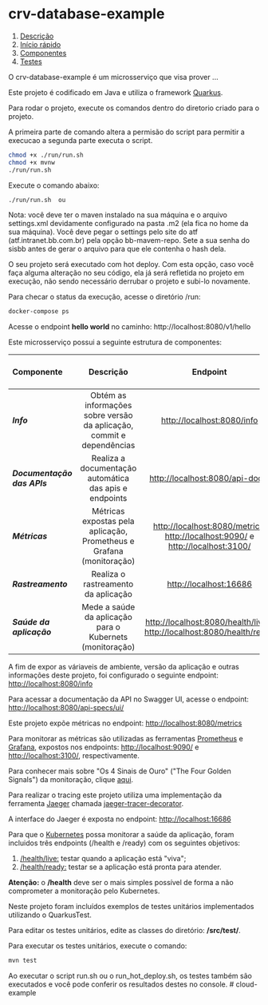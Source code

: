 # crv-database-example

1. [Descrição](#1-descrição)
2. [Início rápido](#2-início-rápido)
3. [Componentes](#3-componentes)
4. [Testes](#4-testes)


O crv-database-example é um microsserviço que visa prover ...

Este projeto é codificado em Java e utiliza o framework [Quarkus](<https://quarkus.io/>).



Para rodar o projeto, execute os comandos dentro do diretorio criado para o projeto.

A primeira parte de comando altera a permisão do script para permitir a execucao a segunda parte executa o script. 

``` bash
chmod +x ./run/run.sh 
chmod +x mvnw 
./run/run.sh
```

Execute o comando abaixo: 

```bash 
./run/run.sh  ou             
```

Nota: você deve ter o maven instalado na sua máquina e o arquivo settings.xml devidamente configurado na pasta .m2 (ela fica no home da sua máquina). Você deve pegar o settings pelo site do atf (atf.intranet.bb.com.br) pela opção bb-mavem-repo. Sete a sua senha do sisbb antes de gerar o arquivo para que ele contenha o hash dela. 

O seu projeto será executado com hot deploy. Com esta opção, caso você faça alguma alteração no seu código, ela já será refletida no projeto em execução, não sendo necessário derrubar o projeto e subi-lo novamente. 


Para checar o status da execução, acesse o diretório /run:

``` bash
docker-compose ps
```

Acesse o endpoint **hello world** no caminho: http://localhost:8080/v1/hello



Este microsserviço possui a seguinte estrutura de componentes:

| Componente                 | Descrição             | Endpoint                | Saiba mais em |
| :---                   | :----:                | :----:                   | ---:         |
| **_Info_**                   | Obtém as informações sobre versão da aplicação, commit e dependências            | <http://localhost:8080/info>             | [info](#31-info) |
| **_Documentação das APIs_**  | Realiza a documentação automática das apis e endpoints        | <http://localhost:8080/api-docs/> | [api-docs](#32-documentação-da-api)     |
| **_Métricas_**               | Métricas expostas pela aplicação, Prometheus e Grafana (monitoração)                 | <http://localhost:8080/metrics>, <http://localhost:9090/> e <http://localhost:3100/> | [metrics](#33-métricas)       |
| **_Rastreamento_**           | Realiza o rastreamento da aplicação           | <http://localhost:16686> | [tracing](#34-tracing)   |
| **_Saúde da aplicação_**     | Mede a saúde da aplicação para o Kubernets (monitoração)           | <http://localhost:8080/health/live> e <http://localhost:8080/health/ready> | [health](#35-health)       |



A fim de expor as váriaveis de ambiente, versão da aplicação e outras informações deste projeto, foi configurado o seguinte endpoint: <http://localhost:8080/info>



Para acessar a documentação da API no Swagger UI, acesse o endpoint: <http://localhost:8080/api-specs/ui/>



Este projeto expõe métricas no endpoint: <http://localhost:8080/metrics>

Para monitorar as métricas são utilizadas as ferramentas [Prometheus](<https://prometheus.io/docs/introduction/overview/>) e [Grafana](<http://docs.grafana.org/>), expostos nos endpoints: <http://localhost:9090/> e <http://localhost:3100/>, respectivamente.

Para conhecer mais sobre "Os 4 Sinais de Ouro" ("The Four Golden Signals") da monitoração, clique [aqui](https://landing.google.com/sre/sre-book/chapters/monitoring-distributed-systems/).



Para realizar o tracing este projeto utiliza uma implementação da ferramenta [Jaeger](<https://www.jaegertracing.io/>) chamada [jaeger-tracer-decorator](https://github.com/CarlosPanarello/jaeger-tracer-decorator).

A interface do Jaeger é exposta no endpoint: <http://localhost:16686>



Para que o [Kubernetes](<https://kubernetes.io/pt/>) possa monitorar a saúde da aplicação, foram incluidos três endpoints (/health e /ready) com os seguintes objetivos:

1. [/health/live:](<http://localhost:8080/health/live>) testar quando a aplicação está "viva";
2. [/health/ready:](<http://localhost:8080/health/ready>) testar se a aplicação está pronta para atender.

**Atenção:** o **/health** deve ser o mais simples possível de forma a não comprometer a monitoração pelo Kubernetes.




Neste projeto foram incluídos exemplos de testes unitários implementados utilizando o QuarkusTest.

Para editar os testes unitários, edite as classes do diretório: **/src/test/**.

Para executar os testes unitários, execute o comando:

``` bash
mvn test
```

Ao executar o script run.sh ou o run_hot_deploy.sh, os testes também são executados e você pode conferir os resultados destes no console. #   c l o u d - e x a m p l e  
 